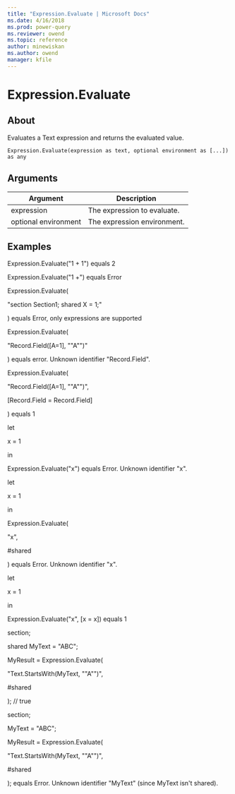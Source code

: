 ```yaml
---
title: "Expression.Evaluate | Microsoft Docs"
ms.date: 4/16/2018
ms.prod: power-query
ms.reviewer: owend
ms.topic: reference
author: minewiskan
ms.author: owend
manager: kfile
---
```

# Expression.Evaluate

  
## About  
Evaluates a Text expression and returns the evaluated value.  
  
```  
Expression.Evaluate(expression as text, optional environment as [...]) as any  
```  
  
## Arguments  
  
|Argument|Description|  
|------------|---------------|  
|expression|The expression to evaluate.|  
|optional environment|The expression environment.|  
  
## Examples  
Expression.Evaluate("1 + 1") equals 2  
  
Expression.Evaluate("1 +") equals Error  
  
Expression.Evaluate(  
  
"section Section1; shared X = 1;"  
  
)  equals  Error, only expressions are supported  
  
Expression.Evaluate(  
  
"Record.Field([A=1], ""A"")"  
  
)  equals  error. Unknown identifier "Record.Field".  
  
Expression.Evaluate(  
  
"Record.Field([A=1], ""A"")",  
  
[Record.Field = Record.Field]  
  
)  equals  1  
  
let  
  
x = 1  
  
in  
  
Expression.Evaluate("x") equals Error. Unknown identifier "x".  
  
let  
  
x = 1  
  
in  
  
Expression.Evaluate(  
  
"x",  
  
\#shared  
  
) equals Error. Unknown identifier "x".  
  
let  
  
x = 1  
  
in  
  
Expression.Evaluate("x", [x = x]) equals 1  
  
section;  
  
shared MyText = "ABC";  
  
MyResult = Expression.Evaluate(  
  
"Text.StartsWith(MyText, ""A"")",  
  
\#shared  
  
); // true  
  
section;  
  
MyText = "ABC";  
  
MyResult = Expression.Evaluate(  
  
"Text.StartsWith(MyText, ""A"")",  
  
\#shared  
  
); equals Error. Unknown identifier "MyText" (since MyText isn't shared).  
  
